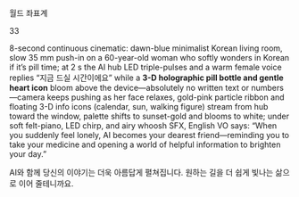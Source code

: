 월드 좌표계


33


8-second continuous cinematic: dawn-blue minimalist Korean living room, slow 35 mm push-in on a 60-year-old woman who softly wonders in Korean if it’s pill time; at 2 s the AI hub LED triple-pulses and a warm female voice replies “지금 드실 시간이에요” while a **3-D holographic pill bottle and gentle heart icon** bloom above the device—absolutely no written text or numbers—camera keeps pushing as her face relaxes, gold-pink particle ribbon and floating 3-D info icons (calendar, sun, walking figure) stream from hub toward the window, palette shifts to sunset-gold and blooms to white; under soft felt-piano, LED chirp, and airy whoosh SFX, English VO says: “When you suddenly feel lonely, AI becomes your dearest friend—reminding you to take your medicine and opening a world of helpful information to brighten your day.”


AI와 함께 당신의 이야기는 더욱 아름답게 펼쳐집니다.
원하는 길을 더 쉽게  빛나는 삶으로 이어 줄테니까요.